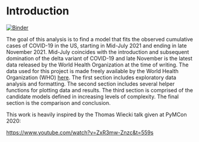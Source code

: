 # Introduction

[![Binder](https://mybinder.org/badge_logo.svg)](https://mybinder.org/v2/gh/alexkeeney766/Bayesian_Delta_Modeling/HEAD)

The goal of this analysis is to find a model that fits the observed cumulative cases of COVID-19 in the US, starting in Mid-July 2021 and ending in late November 2021. Mid-July coincides with the introduction and subsequent domination of the delta variant of COVID-19 and late November is the latest data released by the World Health Organization at the time of writing. The data used for this project is made freely available by the World Health Organization (WHO) [here](https://covid19.who.int/info?openIndex=2). The first section includes exploratory data analysis and formatting. The second section includes several helper functions for plotting data and results. The third section is comprised of the candidate models defined in increasing levels of complexity. The final section is the comparison and conclusion.

This work is heavily inspired by the Thomas Wiecki talk given at PyMCon 2020:

https://www.youtube.com/watch?v=ZxR3mw-Znzc&t=559s
